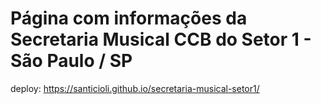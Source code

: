 # Página com informações da Secretaria Musical CCB do Setor 1 - São Paulo / SP

deploy: https://santicioli.github.io/secretaria-musical-setor1/
